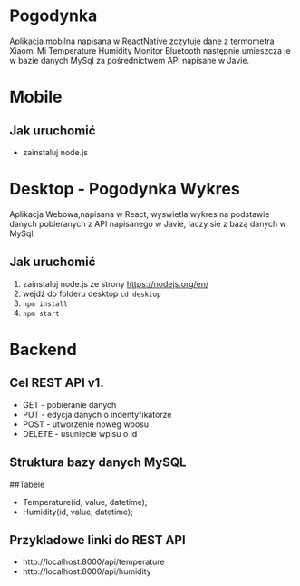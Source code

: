 # Pogodynka 

Aplikacja mobilna napisana w ReactNative zczytuje dane z termometra Xiaomi Mi Temperature Humidity Monitor Bluetooth
następnie umieszcza je w bazie danych MySql za pośrednictwem API napisane w Javie.

# Mobile
## Jak uruchomić
 - zainstaluj node.js 
 

# Desktop - Pogodynka Wykres

Aplikacja Webowa,napisana w React, wyswietla wykres na podstawie danych pobieranych z API napisanego w Javie, laczy sie z bazą danych w MySql.

## Jak uruchomić
1. zainstaluj node.js ze strony https://nodejs.org/en/
2. wejdź do folderu desktop ```cd desktop```
3. ```npm install```
4. ```npm start ```

# Backend 

## Cel REST API v1.
- GET	 - pobieranie danych
- PUT	 - edycja danych o indentyfikatorze
- POST - utworzenie noweg wposu
- DELETE - usuniecie wpisu o id

## Struktura bazy danych MySQL

##Tabele
- Temperature(id, value, datetime);
- Humidity(id, value, datetime);

## Przykladowe linki do REST API
- http://localhost:8000/api/temperature
- http://localhost:8000/api/humidity







